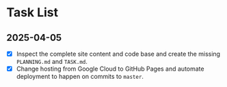 # Task List

## 2025-04-05

*   [x] Inspect the complete site content and code base and create the missing `PLANNING.md` and `TASK.md`.
*   [x] Change hosting from Google Cloud to GitHub Pages and automate deployment to happen on commits to `master`.